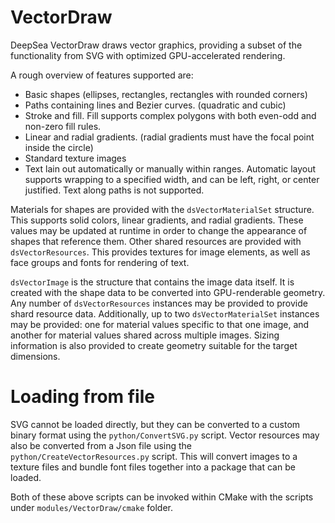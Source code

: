 # VectorDraw

DeepSea VectorDraw draws vector graphics, providing a subset of the functionality from SVG with optimized GPU-accelerated rendering.

A rough overview of features supported are:

* Basic shapes (ellipses, rectangles, rectangles with rounded corners)
* Paths containing lines and Bezier curves. (quadratic and cubic)
* Stroke and fill. Fill supports complex polygons with both even-odd and non-zero fill rules.
* Linear and radial gradients. (radial gradients must have the focal point inside the circle)
* Standard texture images
* Text lain out automatically or manually within ranges. Automatic layout supports wrapping to a specified width, and can be left, right, or center justified. Text along paths is not supported.

Materials for shapes are provided with the `dsVectorMaterialSet` structure. This supports solid colors, linear gradients, and radial gradients. These values may be updated at runtime in order to change the appearance of shapes that reference them. Other shared resources are provided with `dsVectorResources`. This provides textures for image elements, as well as face groups and fonts for rendering of text.

`dsVectorImage` is the structure that contains the image data itself. It is created with the shape data to be converted into GPU-renderable geometry. Any number of `dsVectorResources` instances may be provided to provide shard resource data. Additionally, up to two `dsVectorMaterialSet` instances may be provided: one for material values specific to that one image, and another for material values shared across multiple images. Sizing information is also provided to create geometry suitable for the target dimensions.

# Loading from file

SVG cannot be loaded directly, but they can be converted to a custom binary format using the `python/ConvertSVG.py` script. Vector resources may also be converted from a Json file using the `python/CreateVectorResources.py` script. This will convert images to a texture files and bundle font files together into a package that can be loaded.

Both of these above scripts can be invoked within CMake with the scripts under `modules/VectorDraw/cmake` folder.
